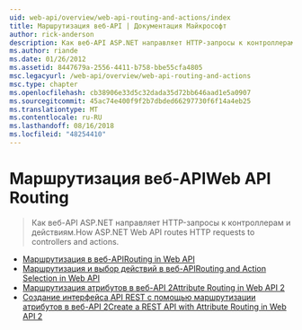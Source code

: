 ```yaml
---
uid: web-api/overview/web-api-routing-and-actions/index
title: Маршрутизация веб-API | Документация Майкрософт
author: rick-anderson
description: Как веб-API ASP.NET направляет HTTP-запросы к контроллерам и действиям.
ms.author: riande
ms.date: 01/26/2012
ms.assetid: 8447679a-2556-4411-b758-bbe55cfa4805
msc.legacyurl: /web-api/overview/web-api-routing-and-actions
msc.type: chapter
ms.openlocfilehash: cb38906e33d5c32dada35d72bb646aad1e5a0907
ms.sourcegitcommit: 45ac74e400f9f2b7dbded66297730f6f14a4eb25
ms.translationtype: MT
ms.contentlocale: ru-RU
ms.lasthandoff: 08/16/2018
ms.locfileid: "48254410"
---
```

<a name="web-api-routing"></a><span data-ttu-id="a4c0f-103">Маршрутизация веб-API</span><span class="sxs-lookup"><span data-stu-id="a4c0f-103">Web API Routing</span></span>
====================
> <span data-ttu-id="a4c0f-104">Как веб-API ASP.NET направляет HTTP-запросы к контроллерам и действиям.</span><span class="sxs-lookup"><span data-stu-id="a4c0f-104">How ASP.NET Web API routes HTTP requests to controllers and actions.</span></span>


- [<span data-ttu-id="a4c0f-105">Маршрутизация в веб-API</span><span class="sxs-lookup"><span data-stu-id="a4c0f-105">Routing in Web API</span></span>](routing-in-aspnet-web-api.md)
- [<span data-ttu-id="a4c0f-106">Маршрутизация и выбор действий в веб-API</span><span class="sxs-lookup"><span data-stu-id="a4c0f-106">Routing and Action Selection in Web API</span></span>](routing-and-action-selection.md)
- [<span data-ttu-id="a4c0f-107">Маршрутизация атрибутов в веб-API 2</span><span class="sxs-lookup"><span data-stu-id="a4c0f-107">Attribute Routing in Web API 2</span></span>](attribute-routing-in-web-api-2.md)
- [<span data-ttu-id="a4c0f-108">Создание интерфейса API REST с помощью маршрутизации атрибутов в веб-API 2</span><span class="sxs-lookup"><span data-stu-id="a4c0f-108">Create a REST API with Attribute Routing in Web API 2</span></span>](create-a-rest-api-with-attribute-routing.md)
